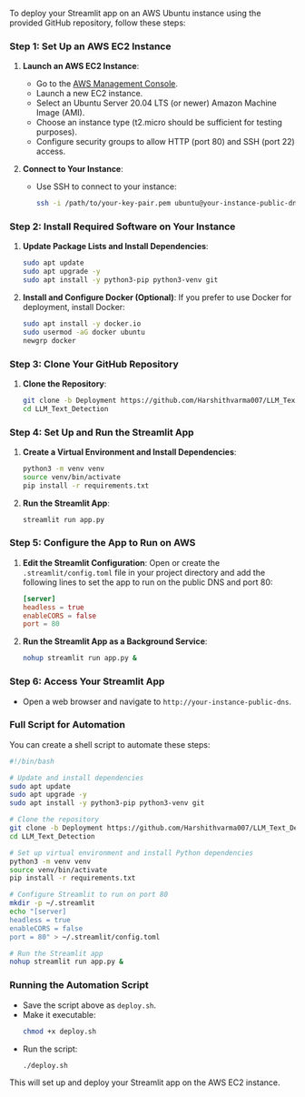 To deploy your Streamlit app on an AWS Ubuntu instance using the provided GitHub repository, follow these steps:

### Step 1: Set Up an AWS EC2 Instance
1. **Launch an AWS EC2 Instance**:
    - Go to the [AWS Management Console](https://aws.amazon.com/console/).
    - Launch a new EC2 instance.
    - Select an Ubuntu Server 20.04 LTS (or newer) Amazon Machine Image (AMI).
    - Choose an instance type (t2.micro should be sufficient for testing purposes).
    - Configure security groups to allow HTTP (port 80) and SSH (port 22) access.

2. **Connect to Your Instance**:
    - Use SSH to connect to your instance:
      ```sh
      ssh -i /path/to/your-key-pair.pem ubuntu@your-instance-public-dns
      ```

### Step 2: Install Required Software on Your Instance
1. **Update Package Lists and Install Dependencies**:
    ```sh
    sudo apt update
    sudo apt upgrade -y
    sudo apt install -y python3-pip python3-venv git
    ```

2. **Install and Configure Docker (Optional)**:
    If you prefer to use Docker for deployment, install Docker:
    ```sh
    sudo apt install -y docker.io
    sudo usermod -aG docker ubuntu
    newgrp docker
    ```

### Step 3: Clone Your GitHub Repository
1. **Clone the Repository**:
    ```sh
    git clone -b Deployment https://github.com/Harshithvarma007/LLM_Text_Detection.git
    cd LLM_Text_Detection
    ```

### Step 4: Set Up and Run the Streamlit App
1. **Create a Virtual Environment and Install Dependencies**:
    ```sh
    python3 -m venv venv
    source venv/bin/activate
    pip install -r requirements.txt
    ```

2. **Run the Streamlit App**:
    ```sh
    streamlit run app.py
    ```

### Step 5: Configure the App to Run on AWS
1. **Edit the Streamlit Configuration**:
    Open or create the `.streamlit/config.toml` file in your project directory and add the following lines to set the app to run on the public DNS and port 80:
    ```toml
    [server]
    headless = true
    enableCORS = false
    port = 80
    ```

2. **Run the Streamlit App as a Background Service**:
    ```sh
    nohup streamlit run app.py &
    ```

### Step 6: Access Your Streamlit App
- Open a web browser and navigate to `http://your-instance-public-dns`.

### Full Script for Automation
You can create a shell script to automate these steps:

```sh
#!/bin/bash

# Update and install dependencies
sudo apt update
sudo apt upgrade -y
sudo apt install -y python3-pip python3-venv git

# Clone the repository
git clone -b Deployment https://github.com/Harshithvarma007/LLM_Text_Detection.git
cd LLM_Text_Detection

# Set up virtual environment and install Python dependencies
python3 -m venv venv
source venv/bin/activate
pip install -r requirements.txt

# Configure Streamlit to run on port 80
mkdir -p ~/.streamlit
echo "[server]
headless = true
enableCORS = false
port = 80" > ~/.streamlit/config.toml

# Run the Streamlit app
nohup streamlit run app.py &
```

### Running the Automation Script
- Save the script above as `deploy.sh`.
- Make it executable:
  ```sh
  chmod +x deploy.sh
  ```
- Run the script:
  ```sh
  ./deploy.sh
  ```

This will set up and deploy your Streamlit app on the AWS EC2 instance.
